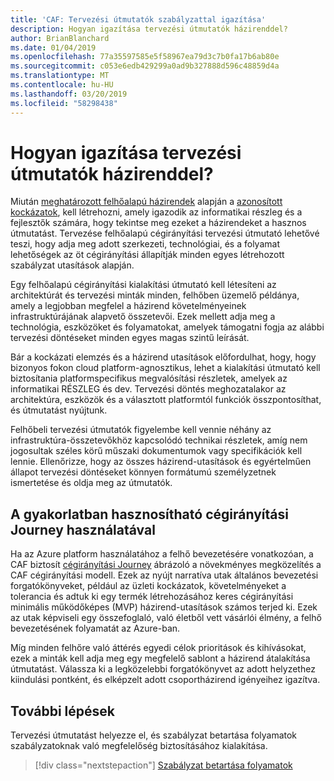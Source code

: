 ```yaml
---
title: 'CAF: Tervezési útmutatók szabályzattal igazítása'
description: Hogyan igazítása tervezési útmutatók házirenddel?
author: BrianBlanchard
ms.date: 01/04/2019
ms.openlocfilehash: 77a35597585e5f58967ea79d3c7b0fa17b6ab80e
ms.sourcegitcommit: c053e6edb429299a0ad9b327888d596c48859d4a
ms.translationtype: MT
ms.contentlocale: hu-HU
ms.lasthandoff: 03/20/2019
ms.locfileid: "58298438"
---
```

<!---
I've established policies. How to help developers adopt these policies?
Draft an architecture design guide.

[Aspirational statement] If you're using Azure, you can use one of ours as a starting point. The choose one of the following 6 as a starting point and mold it to fit your policies.
--->

<!-- markdownlint-disable MD026 -->

# <a name="how-do-you-align-design-guides-with-policy"></a>Hogyan igazítása tervezési útmutatók házirenddel?

Miután [meghatározott felhőalapú házirendek](define-policy.md) alapján a [azonosított kockázatok](understanding-business-risk.md), kell létrehozni, amely igazodik az informatikai részleg és a fejlesztők számára, hogy tekintse meg ezeket a házirendeket a hasznos útmutatást. Tervezése felhőalapú cégirányítási tervezési útmutató lehetővé teszi, hogy adja meg adott szerkezeti, technológiai, és a folyamat lehetőségek az öt cégirányítási állapítják minden egyes létrehozott szabályzat utasítások alapján.

Egy felhőalapú cégirányítási kialakítási útmutató kell létesíteni az architektúrát és tervezési minták minden, felhőben üzemelő példánya, amely a legjobban megfelel a házirend követelményeinek infrastruktúrájának alapvető összetevői. Ezek mellett adja meg a technológia, eszközöket és folyamatokat, amelyek támogatni fogja az alábbi tervezési döntéseket minden egyes magas szintű leírását.

Bár a kockázati elemzés és a házirend utasítások előfordulhat, hogy, hogy bizonyos fokon cloud platform-agnosztikus, lehet a kialakítási útmutató kell biztosítania platformspecifikus megvalósítási részletek, amelyek az informatikai RÉSZLEG és dev. Tervezési döntés meghozatalakor az architektúra, eszközök és a választott platformtól funkciók összpontosíthat, és útmutatást nyújtunk.

Felhőbeli tervezési útmutatók figyelembe kell vennie néhány az infrastruktúra-összetevőkhöz kapcsolódó technikai részletek, amíg nem jogosultak széles körű műszaki dokumentumok vagy specifikációk kell lennie. Ellenőrizze, hogy az összes házirend-utasítások és egyértelműen állapot tervezési döntéseket könnyen formátumú személyzetnek ismertetése és oldja meg az útmutatók.

<!-- markdownlint-enable MD033 -->

## <a name="using-the-actionable-governance-journeys"></a>A gyakorlatban hasznosítható cégirányítási Journey használatával

Ha az Azure platform használatához a felhő bevezetésére vonatkozóan, a CAF biztosít [cégirányítási Journey](../journeys/overview.md) ábrázoló a növekményes megközelítés a CAF cégirányítási modell. Ezek az nyújt narratíva utak általános bevezetési forgatókönyveket, például az üzleti kockázatok, követelményeket a tolerancia és adtuk ki egy termék létrehozásához keres cégirányítási minimális működőképes (MVP) házirend-utasítások számos terjed ki. Ezek az utak képviseli egy összefoglaló, való életből vett vásárlói élmény, a felhő bevezetésének folyamatát az Azure-ban.

Míg minden felhőre való áttérés egyedi célok prioritások és kihívásokat, ezek a minták kell adja meg egy megfelelő sablont a házirend átalakítása útmutatást. Válassza ki a legközelebbi forgatókönyvet az adott helyzethez kiindulási pontként, és elképzelt adott csoportházirend igényeihez igazítva.

## <a name="next-steps"></a>További lépések

Tervezési útmutatást helyezze el, és szabályzat betartása folyamatok szabályzatoknak való megfelelőség biztosításához kialakítása.

> [!div class="nextstepaction"]
> [Szabályzat betartása folyamatok](processes.md)